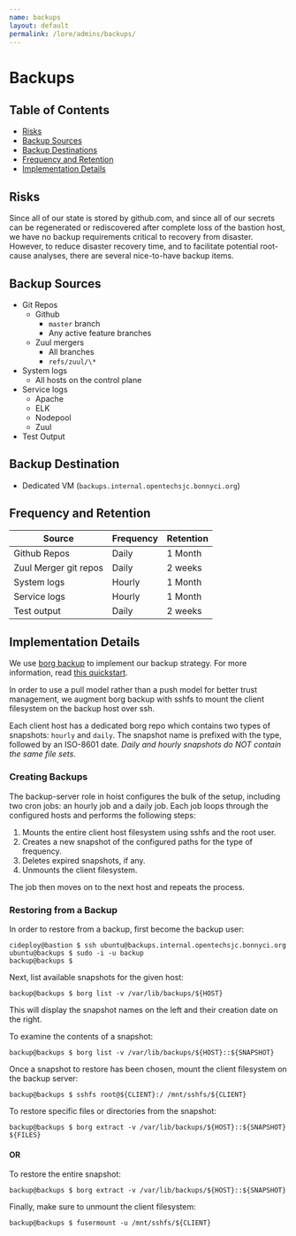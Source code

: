 ```yaml
---
name: backups
layout: default
permalink: /lore/admins/backups/
---
```


# Backups

## Table of Contents

* [Risks](#risks)
* [Backup Sources](#backup-sources)
* [Backup Destinations](#backup-destinations)
* [Frequency and Retention](#frequency-and-retention)
* [Implementation Details](#implementation-details)

## Risks

Since all of our state is stored by github.com, and since all of our secrets
can be regenerated or rediscovered after complete loss of the bastion host,
we have no backup requirements critical to recovery from disaster.  However,
to reduce disaster recovery time, and to facilitate potential root-cause
analyses, there are several nice-to-have backup items.

## Backup Sources

* Git Repos
  * Github
    * `master` branch
    * Any active feature branches
  * Zuul mergers
    * All branches
    * `refs/zuul/\*`
* System logs
  * All hosts on the control plane
* Service logs
  * Apache
  * ELK
  * Nodepool
  * Zuul
* Test Output

## Backup Destination

* Dedicated VM (`backups.internal.opentechsjc.bonnyci.org`)

## Frequency and Retention

| Source | Frequency | Retention |
| ------ | --------- | --------- |
| Github Repos | Daily | 1 Month |
| Zuul Merger git repos | Daily | 2 weeks |
| System logs | Hourly | 1 Month |
| Service logs | Hourly | 1 Month |
| Test output | Daily | 2 weeks |

## Implementation Details

We use [borg backup](https://borgbackup.readthedocs.io/en/stable/index.html) to
implement our backup strategy. For more information, read
[this quickstart](https://borgbackup.readthedocs.io/en/stable/quickstart.html).

In order to use a pull model rather than a push model for better trust
management, we augment borg backup with sshfs to mount the client filesystem
on the backup host over ssh.

Each client host has a dedicated borg repo which contains two types of
snapshots: `hourly` and `daily`. The snapshot name is prefixed with the type,
followed by an ISO-8601 date. *Daily and hourly snapshots do NOT contain the
same file sets*.

### Creating Backups

The backup-server role in hoist configures the bulk of the setup, including
two cron jobs: an hourly job and a daily job. Each job loops through the
configured hosts and performs the following steps:

1. Mounts the entire client host filesystem using sshfs and the root user.
2. Creates a new snapshot of the configured paths for the type of frequency.
3. Deletes expired snapshots, if any.
4. Unmounts the client filesystem.

The job then moves on to the next host and repeats the process.

### Restoring from a Backup

In order to restore from a backup, first become the backup user:

```text
cideploy@bastion $ ssh ubuntu@backups.internal.opentechsjc.bonnyci.org
ubuntu@backups $ sudo -i -u backup
backup@backups $
```

Next, list available snapshots for the given host:

```text
backup@backups $ borg list -v /var/lib/backups/${HOST}
```

This will display the snapshot names on the left and their creation date on the
right.

To examine the contents of a snapshot:

```text
backup@backups $ borg list -v /var/lib/backups/${HOST}::${SNAPSHOT}
```

Once a snapshot to restore has been chosen, mount the client filesystem on the
backup server:

```text
backup@backups $ sshfs root@${CLIENT}:/ /mnt/sshfs/${CLIENT}
```

To restore specific files or directories from the snapshot:

```text
backup@backups $ borg extract -v /var/lib/backups/${HOST}::${SNAPSHOT} ${FILES}
```

#### OR

To restore the entire snapshot:

```text
backup@backups $ borg extract -v /var/lib/backups/${HOST}::${SNAPSHOT}
```

Finally, make sure to unmount the client filesystem:

```text
backup@backups $ fusermount -u /mnt/sshfs/${CLIENT}
```

